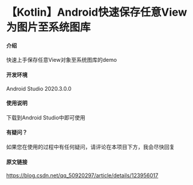 # 【Kotlin】Android快速保存任意View为图片至系统图库

#### 介绍
快速上手保存任意View对象至系统图库的demo

#### 开发环境
Android Studio 2020.3.0.0

#### 使用说明
下载到Android Studio中即可使用

#### 有疑问？
如果您在使用的过程中有任何疑问，请评论在本项目下方，我会尽快回复

#### 原文链接
https://blog.csdn.net/qq_50920297/article/details/123956017
